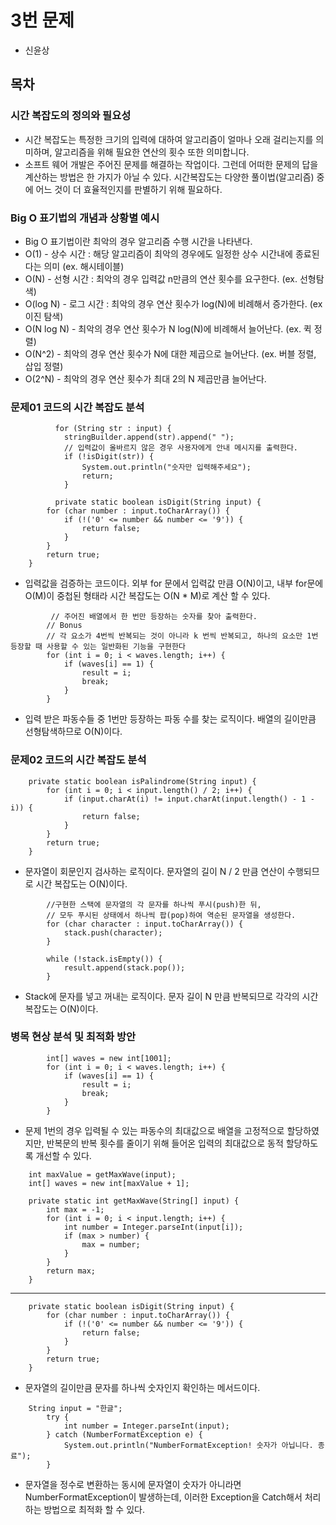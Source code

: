 # 3번 문제
* 신윤상

## 목차
### 시간 복잡도의 정의와 필요성
- 시간 복잡도는 특정한 크기의 입력에 대하여 알고리즘이 얼마나 오래 걸리는지를 의미하며, 알고리즘을 위해 필요한 연산의 횟수 또한 의미합니다.
- 소프트 웨어 개발은 주어진 문제를 해결하는 작업이다. 그런데 어떠한 문제의 답을 계산하는 방법은 한 가지가 아닐 수 있다. 시간복잡도는 다양한 풀이법(알고리즘) 중에 어느 것이 더 효율적인지를 판별하기 위해 필요하다. 

### Big O 표기법의 개념과 상황별 예시
- Big O 표기법이란 최악의 경우 알고리즘 수행 시간을 나타낸다.
- O(1) - 상수 시간 : 해당 알고리즘이 최악의 경우에도 일정한 상수 시간내에 종료된다는 의미 (ex. 해시테이블)
- O(N) - 선형 시간 : 최악의 경우 입력값 n만큼의 연산 횟수를 요구한다. (ex. 선형탐색)
- O(log N) - 로그 시간 : 최악의 경우 연산 횟수가 log(N)에 비례해서 증가한다. (ex 이진 탐색)
- O(N log N) - 최악의 경우 연산 횟수가 N log(N)에 비례해서 늘어난다. (ex. 퀵 정렬)
- O(N^2) - 최악의 경우 연산 횟수가 N에 대한 제곱으로 늘어난다. (ex. 버블 정렬, 삽입 정렬)
- O(2^N) - 최악의 경우 연산 횟수가 최대 2의 N 제곱만큼 늘어난다.

### 문제01 코드의 시간 복잡도 분석
```
          for (String str : input) {
            stringBuilder.append(str).append(" ");
            // 입력값이 올바르지 않은 경우 사용자에게 안내 메시지를 출력한다.
            if (!isDigit(str)) {
                System.out.println("숫자만 입력해주세요");
                return;
            }
            
          private static boolean isDigit(String input) {
        for (char number : input.toCharArray()) {
            if (!('0' <= number && number <= '9')) {
                return false;
            }
        }
        return true;
    }
 ```
 - 입력값을 검증하는 코드이다. 외부 for 문에서 입력값 만큼 O(N)이고, 내부 for문에 O(M)이 중첩된 형태라 시간 복잡도는 O(N * M)로 계산 할 수 있다.
```
         // 주어진 배열에서 한 번만 등장하는 숫자를 찾아 출력한다.
        // Bonus
        // 각 요소가 4번씩 반복되는 것이 아니라 k 번씩 반복되고, 하나의 요소만 1번 등장할 때 사용할 수 있는 일반화된 기능을 구현한다
        for (int i = 0; i < waves.length; i++) {
            if (waves[i] == 1) {
                result = i;
                break;
            }
        }
```
 - 입력 받은 파동수들 중 1번만 등장하는 파동 수를 찾는 로직이다. 배열의 길이만큼 선형탐색하므로 O(N)이다.

### 문제02 코드의 시간 복잡도 분석
```
    private static boolean isPalindrome(String input) {
        for (int i = 0; i < input.length() / 2; i++) {
            if (input.charAt(i) != input.charAt(input.length() - 1 - i)) {
                return false;
            }
        }
        return true;
    }
```
- 문자열이 회문인지 검사하는 로직이다. 문자열의 길이 N / 2 만큼 연산이 수행되므로 시간 복잡도는 O(N)이다.
```
        //구현한 스택에 문자열의 각 문자를 하나씩 푸시(push)한 뒤,
        // 모두 푸시된 상태에서 하나씩 팝(pop)하여 역순된 문자열을 생성한다.
        for (char character : input.toCharArray()) {
            stack.push(character);
        }

        while (!stack.isEmpty()) {
            result.append(stack.pop());
        }
```
- Stack에 문자를 넣고 꺼내는 로직이다. 문자 길이 N 만큼 반복되므로 각각의 시간복잡도는 O(N)이다.

### 병목 현상 분석 및 최적화 방안
```
        int[] waves = new int[1001];
        for (int i = 0; i < waves.length; i++) {
            if (waves[i] == 1) {
                result = i;
                break;
            }
        }
```
- 문제 1번의 경우 입력될 수 있는 파동수의 최대값으로 배열을 고정적으로 할당하였지만, 반복문의 반복 횟수를 줄이기 위해 들어온 입력의 최대값으로 동적 할당하도록 개선할 수 있다.
```
    int maxValue = getMaxWave(input);
    int[] waves = new int[maxValue + 1];
    
    private static int getMaxWave(String[] input) {
        int max = -1;
        for (int i = 0; i < input.length; i++) {
            int number = Integer.parseInt(input[i]);
            if (max > number) {
                max = number;
            }
        }
        return max;
    }
```
---------------------------------------------------

```
    private static boolean isDigit(String input) {
        for (char number : input.toCharArray()) {
            if (!('0' <= number && number <= '9')) {
                return false;
            }
        }
        return true;
    }
```

- 문자열의 길이만큼 문자를 하나씩 숫자인지 확인하는 메서드이다.
```
    String input = "한글";
        try {
            int number = Integer.parseInt(input);
        } catch (NumberFormatException e) {
            System.out.println("NumberFormatException! 숫자가 아닙니다. 종료");
        }
```
- 문자열을 정수로 변환하는 동시에 문자열이 숫자가 아니라면 NumberFormatException이 발생하는데, 이러한 Exception을 Catch해서 처리하는 방법으로 최적화 할 수 있다.